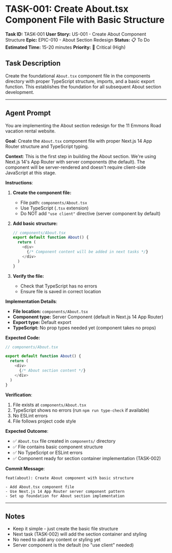# TASK-001: Create About.tsx Component File with Basic Structure

**Task ID:** TASK-001
**User Story:** US-001 - Create About Component Structure
**Epic:** EPIC-010 - About Section Redesign
**Status:** 📋 To Do
**Estimated Time:** 15-20 minutes
**Priority:** 🔴 Critical (High)

## Task Description

Create the foundational `About.tsx` component file in the components directory with proper TypeScript structure, imports, and a basic export function. This establishes the foundation for all subsequent About section development.

---

## Agent Prompt

You are implementing the About section redesign for the 11 Emmons Road vacation rental website.

**Goal**: Create the `About.tsx` component file with proper Next.js 14 App Router structure and TypeScript typing.

**Context**: This is the first step in building the About section. We're using Next.js 14's App Router with server components (the default). The component will be server-rendered and doesn't require client-side JavaScript at this stage.

**Instructions**:

1. **Create the component file:**
   - File path: `components/About.tsx`
   - Use TypeScript (`.tsx` extension)
   - Do NOT add `"use client"` directive (server component by default)

2. **Add basic structure:**
   ```typescript
   // components/About.tsx
   export default function About() {
     return (
       <div>
         {/* Component content will be added in next tasks */}
       </div>
     )
   }
   ```

3. **Verify the file:**
   - Check that TypeScript has no errors
   - Ensure file is saved in correct location

**Implementation Details**:

- **File location:** `components/About.tsx`
- **Component type:** Server Component (default in Next.js 14 App Router)
- **Export type:** Default export
- **TypeScript:** No prop types needed yet (component takes no props)

**Expected Code:**

```typescript
// components/About.tsx

export default function About() {
  return (
    <div>
      {/* About section content */}
    </div>
  )
}
```

**Verification**:

1. File exists at `components/About.tsx`
2. TypeScript shows no errors (run `npm run type-check` if available)
3. No ESLint errors
4. File follows project code style

**Expected Outcome**:

- ✅ `About.tsx` file created in `components/` directory
- ✅ File contains basic component structure
- ✅ No TypeScript or ESLint errors
- ✅ Component ready for section container implementation (TASK-002)

**Commit Message**:
```
feat(about): Create About component with basic structure

- Add About.tsx component file
- Use Next.js 14 App Router server component pattern
- Set up foundation for About section implementation
```

---

## Notes

- Keep it simple - just create the basic file structure
- Next task (TASK-002) will add the section container and styling
- No need to add any content or styling yet
- Server component is the default (no "use client" needed)
